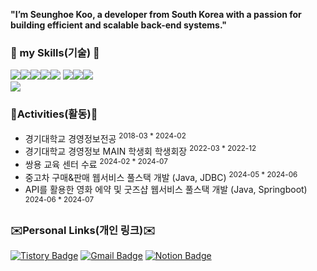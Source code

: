 
**"I’m Seunghoe Koo, a developer from South Korea with a passion for building efficient and scalable back-end systems."**


### 💾 my Skills(기술) 💾

<img src="https://img.shields.io/badge/Java-ED8B00?style=for-the-badge&logo=openjdk&logoColor=white"/><img src ="https://img.shields.io/badge/Python-3776AB.svg?&style=for-the-badge&logo=Python&logoColor=white"/><img src="https://img.shields.io/badge/html5-E34F26?style=for-the-badge&logo=html5&logoColor=white"><img src="https://img.shields.io/badge/css-1572B6?style=for-the-badge&logo=css3&logoColor=white"><img src="https://img.shields.io/badge/javascript-F7DF1E?style=for-the-badge&logo=javascript&logoColor=black">
<img src="https://img.shields.io/badge/SpringBoot-6DB33F?style=for-the-badge&logo=springboot&logoColor=white"/><img src="https://img.shields.io/badge/MySQL-00000F?style=for-the-badge&logo=mysql&logoColor=white"/><img src="https://img.shields.io/badge/github-181717?style=for-the-badge&logo=github&logoColor=white"><br>
<img src="https://img.shields.io/badge/ADSP-FAED7D?style=for-the-badge&logo=coveralls&logoColor=black"/>



###  📖Activities(활동)📖
- 경기대학교 경영정보전공 <sup> 2018-03 * 2024-02
- 경기대학교 경영정보 MAIN 학생회 학생회장 <sup> 2022-03 * 2022-12
- 쌍용 교육 센터 수료 <sup>2024-02 * 2024-07
- 중고차 구매&판매 웹서비스 풀스택 개발 (Java, JDBC) <sup>2024-05 * 2024-06
- API를 활용한 영화 에약 및 굿즈샵 웹서비스 풀스택 개발 (Java, Springboot)  <sup>2024-06 * 2024-07

###  ✉️Personal Links(개인 링크)✉️
[![Tistory Badge](https://img.shields.io/badge/-Tistory-000000?style=flat-square&logo=Tistory&logoColor=white&link=https://nine-victory.tistory.com/)](https://nine-victory.tistory.com/)
[![Gmail Badge](https://img.shields.io/badge/-Gmail-d14836?style=flat-square&logo=Gmail&logoColor=white&link=mailto:tmdghl1837@gmail.com)](mailto:tmdghl1837@gmail.com)
[![Notion Badge](https://img.shields.io/badge/-Notion-000000?style=flat-square&logo=Notion&logoColor=white&link=https://neighborly-frill-9ac.notion.site/01d66e5cce6243a4a5e5759ef0a267da)](https://neighborly-frill-9ac.notion.site/01d66e5cce6243a4a5e5759ef0a267da)



